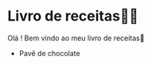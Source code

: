 # Livro de receitas:man_cook:

 Olá ! Bem vindo ao meu livro de receitas:orange_book:

- Pavê de chocolate

